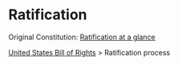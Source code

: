 # Ratification #

Original Constitution: [Ratification at a glance](https://csac.history.wisc.edu/states-and-ratification/)

[United States Bill of Rights](https://en.wikipedia.org/wiki/United_States_Bill_of_Rights) >
Ratification process
